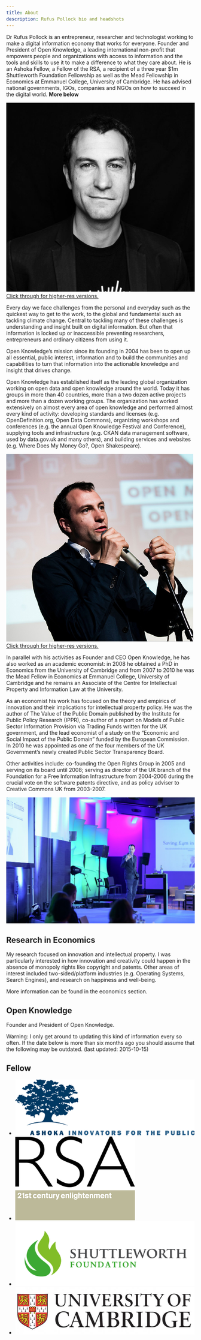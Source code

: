 ```yaml
---
title: About
description: Rufus Pollock bio and headshots
---
```


<article>

  <p>
  Dr Rufus Pollock is an entrepreneur, researcher and technologist working to make a digital information economy that works for everyone. Founder and President of Open Knowledge, a leading international non-profit that empowers people and organizations with access to information and the tools and skills to use it to make a difference to what they care about. He is an Ashoka Fellow, a Fellow of the RSA, a recipient of a three year $1m Shuttleworth Foundation Fellowship as well as the Mead Fellowship in Economics at Emmanuel College, University of Cambridge. He has advised national governments, IGOs, companies and NGOs on how to succeed in the digital world. <b>More below</b>
  </p>

  <div class="img-holder">
    <img src="/images/Rufus_Pollock_square.jpeg"/>
    <a href="/images/rufuspollock-high-res.jpg" >Click through for higher-res versions.</a>
  </div>

  <p>
  Every day we face challenges from the personal and everyday such as the quickest way to get to the work, to the global and fundamental such as tackling climate change. Central to tackling many of these challenges is understanding and insight built on digital information. But often that information is locked up or inaccessible preventing researchers, entrepreneurs and ordinary citizens from using it.
  </p>

  <p>
  Open Knowledge’s mission since its founding in 2004 has been to open up all essential, public interest, information and to build the communities and capabilities to turn that information into the actionable knowledge and insight that drives change.
  </p>

  <p>
  Open Knowledge has established itself as the leading global organization working on open data and open knowledge around the world. Today it has groups in more than 40 countries, more than a two dozen active projects and more than a dozen working groups. The organization has worked extensively on almost every area of open knowledge and performed almost every kind of activity: developing standards and licenses (e.g. OpenDefinition.org, Open Data Commons), organizing workshops and conferences (e.g. the annual Open Knowledge Festival and Conference), supplying tools and infrastructure (e.g. CKAN data management software, used by data.gov.uk and many others), and building services and websites (e.g. Where Does My Money Go?, Open Shakespeare).
  </p>

  <div class="img-holder">
    <img src="/images/19933597778_bc072d208f.jpg"/><br />
    <a href="/images/rufuspollock-high-res02.jpg" >Click through for higher-res versions.</a>
  </div>

  <p>
  In parallel with his activities as Founder and CEO Open Knowledge, he has also worked as an academic economist: in 2008 he obtained a PhD in Economics from the University of Cambridge and from 2007 to 2010 he was the Mead Fellow in Economics at Emmanuel College, University of Cambridge and he remains an Associate of the Centre for Intellectual Property and Information Law at the University.
  </p>

  <p>
  As an economist his work has focused on the theory and empirics of innovation and their implications for intellectual property policy. He was the author of The Value of the Public Domain published by the Institute for Public Policy Research (IPPR), co-author of a report on Models of Public Sector Information Provision via Trading Funds written for the UK government, and the lead economist of a study on the “Economic and Social Impact of the Public Domain” funded by the European Commission. In 2010 he was appointed as one of the four members of the UK Government’s newly created Public Sector Transparency Board.
  </p>

  <p>
  Other activities include: co-founding the Open Rights Group in 2005 and serving on its board until 2008; serving as director of the UK branch of the Foundation for a Free Information Infrastructure from 2004-2006 during the crucial vote on the software patents directive, and as policy adviser to Creative Commons UK from 2003-2007.
  </p>
  <div class="img-holder">
    <img src="/images/6.jpg"/>
  </div>
  <h2>Research in Economics</h2>

  <p>
  My research focused on innovation and intellectual property. I was particularly interested in how innovation and creativity could happen in the absence of monopoly rights like copyright and patents. Other areas of interest included two-sided/platform industries (e.g. Operating Systems, Search Engines), and research on happiness and well-being.

  More information can be found in the economics section.
  </p>

  <h2>Open Knowledge</h2>

  <p>
  Founder and President of Open Knowledge.

  Warning: I only get around to updating this kind of information every so often. If the date below is more than six months ago you should assume that the following may be outdated. (last updated: 2015-10-15)
  </p>

</article>

<h2>Fellow</h2>
<ul class="logo-section">
  <li><img src="/images/ashoka_image_india.jpg" class="wider-logo"/></li>
  <li><img src="/images/RSA-logo.png" class="square-logo"/></li>
  <li><img src="/images/shuttleworth.jpg" class="wider-logo"/></li>
  <li><img src="/images/cambridge logo.jpg" class="wide-logo"/></li>
</ul>
